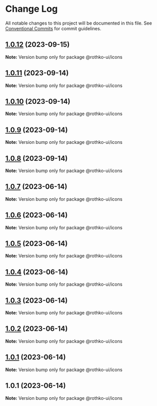 # Change Log

All notable changes to this project will be documented in this file.
See [Conventional Commits](https://conventionalcommits.org) for commit guidelines.

## [1.0.12](https://github.com/rothko-ui/rothko-ui/compare/@rothko-ui/icons@1.0.11...@rothko-ui/icons@1.0.12) (2023-09-15)

**Note:** Version bump only for package @rothko-ui/icons





## [1.0.11](https://github.com/rothko-ui/rothko-ui/compare/@rothko-ui/icons@1.0.10...@rothko-ui/icons@1.0.11) (2023-09-14)

**Note:** Version bump only for package @rothko-ui/icons





## [1.0.10](https://github.com/rothko-ui/rothko-ui/compare/@rothko-ui/icons@1.0.9...@rothko-ui/icons@1.0.10) (2023-09-14)

**Note:** Version bump only for package @rothko-ui/icons





## [1.0.9](https://github.com/rothko-ui/rothko-ui/compare/@rothko-ui/icons@1.0.8...@rothko-ui/icons@1.0.9) (2023-09-14)

**Note:** Version bump only for package @rothko-ui/icons





## [1.0.8](https://github.com/rothko-ui/rothko-ui/compare/@rothko-ui/icons@1.0.7...@rothko-ui/icons@1.0.8) (2023-09-14)

**Note:** Version bump only for package @rothko-ui/icons





## [1.0.7](https://github.com/rothko-ui/rothko-ui/compare/@rothko-ui/icons@1.0.6...@rothko-ui/icons@1.0.7) (2023-06-14)

**Note:** Version bump only for package @rothko-ui/icons

## [1.0.6](https://github.com/luxo-ai/rothko-ui/compare/@rothko-ui/icons@1.0.5...@rothko-ui/icons@1.0.6) (2023-06-14)

**Note:** Version bump only for package @rothko-ui/icons

## [1.0.5](https://github.com/luxo-ai/rothko-ui/compare/@rothko-ui/icons@1.0.4...@rothko-ui/icons@1.0.5) (2023-06-14)

**Note:** Version bump only for package @rothko-ui/icons

## [1.0.4](https://github.com/luxo-ai/rothko-ui/compare/@rothko-ui/icons@1.0.3...@rothko-ui/icons@1.0.4) (2023-06-14)

**Note:** Version bump only for package @rothko-ui/icons

## [1.0.3](https://github.com/luxo-ai/rothko-ui/compare/@rothko-ui/icons@1.0.2...@rothko-ui/icons@1.0.3) (2023-06-14)

**Note:** Version bump only for package @rothko-ui/icons

## [1.0.2](https://github.com/luxo-ai/rothko-ui/compare/@rothko-ui/icons@1.0.1...@rothko-ui/icons@1.0.2) (2023-06-14)

**Note:** Version bump only for package @rothko-ui/icons

## [1.0.1](https://github.com/luxo-ai/rothko-ui/compare/@rothko-ui/icons@1.0.1...@rothko-ui/icons@1.0.1) (2023-06-14)

**Note:** Version bump only for package @rothko-ui/icons

## 1.0.1 (2023-06-14)

**Note:** Version bump only for package @rothko-ui/icons
